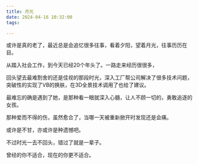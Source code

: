 ```yaml
---
title: 月光 
date: 2024-04-16 10:32:00
tags: 

---
```


或许是真的老了，最近总是会追忆很多往事，看着夕阳，望着月光，往事历历在目。

从踏入社会工作，到今天已经20个年头了。一路走来经历很很多，

回头望去最难割舍的还是佳视的那段时光，深入工厂帮公司解决了很多技术问题，突破性的实现了VB的换肤，在3D全景技术调用了也给了建议。

最难忘的确是遇到了她，是那种看一眼就深入心髓，让人不顾一切的，勇敢追逐的女孩。

那种爱而不得的伤，虽然愈合了，当哪一天被重新掀开时发现还是会痛。 

或许是不甘，亦或许是种遗憾吧。

不过时光一去不回头，错过了就是一辈子。

曾经的你不适合，现在的你更不适合。

